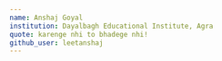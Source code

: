 ```yaml
---
name: Anshaj Goyal
institution: Dayalbagh Educational Institute, Agra
quote: karenge nhi to bhadege nhi!
github_user: leetanshaj
---
```

